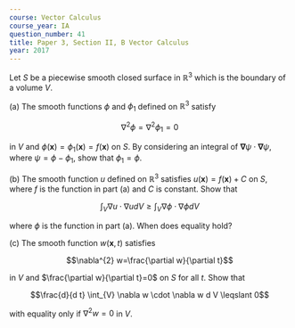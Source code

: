 ```yaml
---
course: Vector Calculus
course_year: IA
question_number: 41
title: Paper 3, Section II, B Vector Calculus
year: 2017
---
```




Let $S$ be a piecewise smooth closed surface in $\mathbb{R}^{3}$ which is the boundary of a volume $V$.

(a) The smooth functions $\phi$ and $\phi_{1}$ defined on $\mathbb{R}^{3}$ satisfy

$$\nabla^{2} \phi=\nabla^{2} \phi_{1}=0$$

in $V$ and $\phi(\mathbf{x})=\phi_{1}(\mathbf{x})=f(\mathbf{x})$ on $S$. By considering an integral of $\boldsymbol{\nabla} \psi \cdot \boldsymbol{\nabla} \psi$, where $\psi=\phi-\phi_{1}$, show that $\phi_{1}=\phi$.

(b) The smooth function $u$ defined on $\mathbb{R}^{3}$ satisfies $u(\mathbf{x})=f(\mathbf{x})+C$ on $S$, where $f$ is the function in part (a) and $C$ is constant. Show that

$$\int_{V} \nabla u \cdot \nabla u d V \geqslant \int_{V} \nabla \phi \cdot \nabla \phi d V$$

where $\phi$ is the function in part (a). When does equality hold?

(c) The smooth function $w(\mathbf{x}, t)$ satisfies

$$\nabla^{2} w=\frac{\partial w}{\partial t}$$

in $V$ and $\frac{\partial w}{\partial t}=0$ on $S$ for all $t$. Show that

$$\frac{d}{d t} \int_{V} \nabla w \cdot \nabla w d V \leqslant 0$$

with equality only if $\nabla^{2} w=0$ in $V$.
